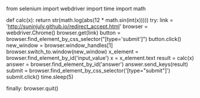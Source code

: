 from selenium import webdriver
import time
import math

def calc(x):
    return str(math.log(abs(12 * math.sin(int(x)))))
try:
    link = 'http://suninjuly.github.io/redirect_accept.html'
    browser = webdriver.Chrome()
    browser.get(link)
    button = browser.find_element_by_css_selector("[type='submit']")
    button.click()
    new_window = browser.window_handles[1]
    browser.switch_to.window(new_window)
    x_element = browser.find_element_by_id('input_value')
    x = x_element.text
    result = calc(x)
    answer = browser.find_element_by_id('answer')
    answer.send_keys(result)
    submit = browser.find_element_by_css_selector('[type="submit"]')
    submit.click()
    time.sleep(5)

finally:
    browser.quit()